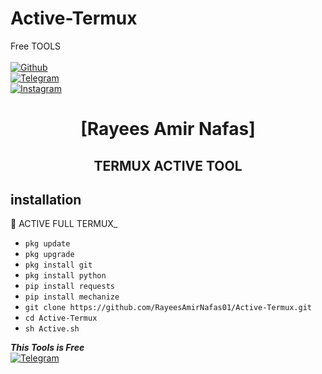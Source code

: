 # Active-Termux
Free TOOLS
<b></b> </br> <br>[![Github](https://img.shields.io/badge/Github-RayeesAmirNafas01-dimgray?style=flat-square&logo=github)](https://github.com/RayeesAmirNafas01)<br> [![Telegram](https://img.shields.io/badge/Telegram-Divel_Team_Hack-blue?style=flat-square&logo=Telegram)](https://T.me/DIVEL_TEAM_HACK)<br> [![Instagram](https://img.shields.io/badge/Instagram-kingAmir_01-deepgreen?style=flat-square&logo=Instagram)](https://ig.me/kingAmir_01)



<h1 align="center"> [Rayees Amir Nafas]</h1>

<h2 align="center">  TERMUX  ACTIVE TOOL </h2>


## <b>installation</b>

🔰 ACTIVE FULL TERMUX_


- `pkg update`
- `pkg upgrade`
- `pkg install git`
- `pkg install python`
- `pip install requests`
- `pip install mechanize`
- `git clone https://github.com/RayeesAmirNafas01/Active-Termux.git`
- `cd Active-Termux`
- `sh Active.sh`



 ___This Tools is Free___</br>
 [![Telegram](https://img.shields.io/badge/Telegram-RayeesAmir-deepgreen?style=flat-square&logo=Telegram)](https://T.me/kingAmir_01)
